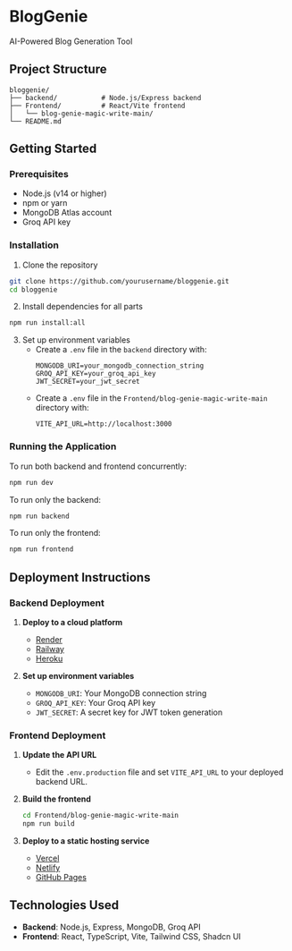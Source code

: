 # BlogGenie

AI-Powered Blog Generation Tool

## Project Structure

```
bloggenie/
├── backend/           # Node.js/Express backend
├── Frontend/          # React/Vite frontend
│   └── blog-genie-magic-write-main/
└── README.md
```

## Getting Started

### Prerequisites

- Node.js (v14 or higher)
- npm or yarn
- MongoDB Atlas account
- Groq API key

### Installation

1. Clone the repository
```bash
git clone https://github.com/yourusername/bloggenie.git
cd bloggenie
```

2. Install dependencies for all parts
```bash
npm run install:all
```

3. Set up environment variables
   - Create a `.env` file in the `backend` directory with:
     ```
     MONGODB_URI=your_mongodb_connection_string
     GROQ_API_KEY=your_groq_api_key
     JWT_SECRET=your_jwt_secret
     ```
   - Create a `.env` file in the `Frontend/blog-genie-magic-write-main` directory with:
     ```
     VITE_API_URL=http://localhost:3000
     ```

### Running the Application

To run both backend and frontend concurrently:
```bash
npm run dev
```

To run only the backend:
```bash
npm run backend
```

To run only the frontend:
```bash
npm run frontend
```

## Deployment Instructions

### Backend Deployment

1. **Deploy to a cloud platform**
   - [Render](https://render.com/)
   - [Railway](https://railway.app/)
   - [Heroku](https://www.heroku.com/)

2. **Set up environment variables**
   - `MONGODB_URI`: Your MongoDB connection string
   - `GROQ_API_KEY`: Your Groq API key
   - `JWT_SECRET`: A secret key for JWT token generation

### Frontend Deployment

1. **Update the API URL**
   - Edit the `.env.production` file and set `VITE_API_URL` to your deployed backend URL.

2. **Build the frontend**
   ```bash
   cd Frontend/blog-genie-magic-write-main
   npm run build
   ```

3. **Deploy to a static hosting service**
   - [Vercel](https://vercel.com/)
   - [Netlify](https://www.netlify.com/)
   - [GitHub Pages](https://pages.github.com/)

## Technologies Used

- **Backend**: Node.js, Express, MongoDB, Groq API
- **Frontend**: React, TypeScript, Vite, Tailwind CSS, Shadcn UI 